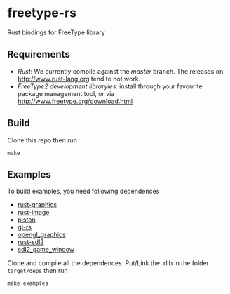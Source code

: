 freetype-rs
===========

Rust bindings for FreeType library

Requirements
------------

  * *Rust*: We currently compile against the *master* branch. The releases on http://www.rust-lang.org tend to not work.
  * *FreeType2 development libraryies*: install through your favourite package management tool, or via http://www.freetype.org/download.html

Build
-----
Clone this repo then run
```
make
```

Examples
--------
To build examples, you need following dependences

  * [rust-graphics](https://github.com/PistonDevelopers/rust-graphics)
  * [rust-image](https://github.com/PistonDevelopers/rust-image)
  * [piston](https://github.com/PistonDevelopers/piston)
  * [gl-rs](https://github.com/bjz/gl-rs)
  * [opengl_graphics](https://github.com/PistonDevelopers/opengl_graphics)
  * [rust-sdl2](https://github.com/AngryLawyer/rust-sdl2)
  * [sdl2_game_window](https://github.com/PistonDevelopers/sdl2_game_window)

Clone and compile all the dependences. Put/Link the .rlib in the folder `target/deps` then run
```
make examples
```

